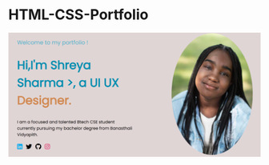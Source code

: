 # HTML-CSS-Portfolio

 
![Alt text](https://github.com/Coderisa/HTML-CSS-Portfolio/blob/938a373e2d6208819c1d6197cf4e306dae5f689b/Screenshot%202025-02-10%20215223.png)
